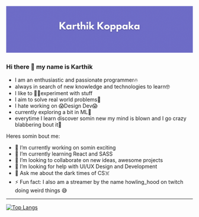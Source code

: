 ![alt text](header.gif "Main Banner")
---
### Hi there 👋 my name is Karthik
- I am an enthusiastic and passionate programmer🔥
- always in search of new knowledge and technologies to learn🤓
- I like to 👨‍🔧experiment with stuff
- I aim to solve real world problems🤳
- I hate working on 😱Design Dev😱
- currently exploring a bit in ML👾
- everytime I learn discover somin new my mind is blown and I go crazy blabbering bout it🤣

Heres somin bout me:

- 🔭 I’m currently working on somin exciting
- 🌱 I’m currently learning React and SASS
- 👯 I’m looking to collaborate on new ideas, awesome projects
- 🤔 I’m looking for help with UI/UX Design and Development
- 💬 Ask me about the dark times of CS☠️
- ⚡ Fun fact: I also am a streamer by the name howling_hood on twitch doing weird things 😅
---
[![Top Langs](https://github-readme-stats.vercel.app/api/top-langs/?username=officialk&layout=compact)](https://github.com/anuraghazra/github-readme-stats)

